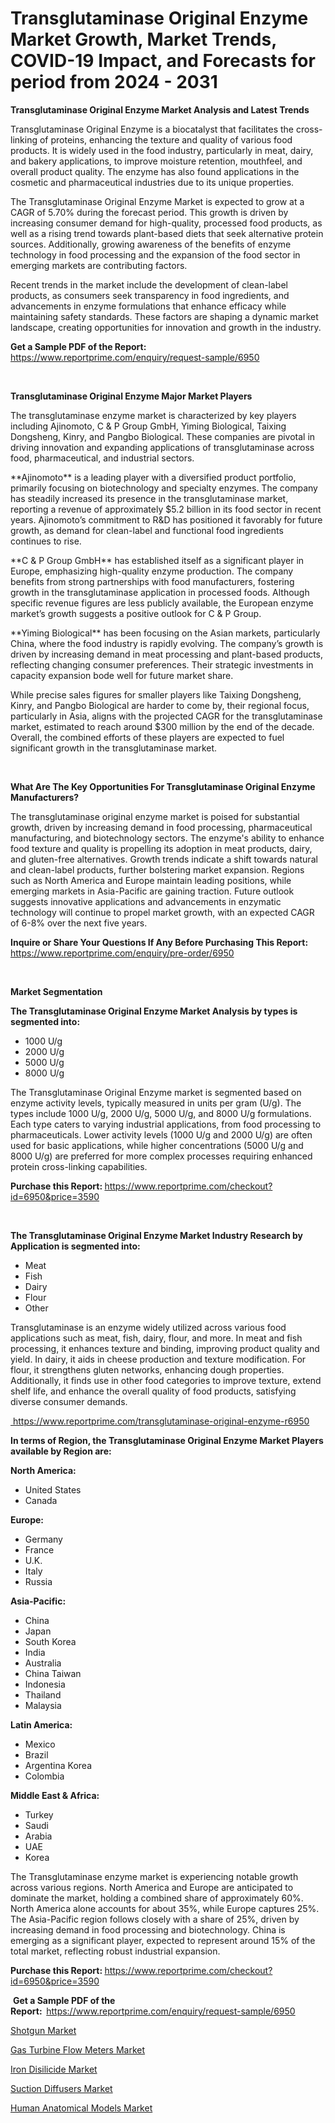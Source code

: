 <p><h1>Transglutaminase Original Enzyme Market Growth, Market Trends, COVID-19 Impact, and Forecasts for period from 2024 - 2031</h1></p><p><strong>Transglutaminase Original Enzyme Market Analysis and Latest Trends</strong></p>
<p><p>Transglutaminase Original Enzyme is a biocatalyst that facilitates the cross-linking of proteins, enhancing the texture and quality of various food products. It is widely used in the food industry, particularly in meat, dairy, and bakery applications, to improve moisture retention, mouthfeel, and overall product quality. The enzyme has also found applications in the cosmetic and pharmaceutical industries due to its unique properties.</p><p>The Transglutaminase Original Enzyme Market is expected to grow at a CAGR of 5.70% during the forecast period. This growth is driven by increasing consumer demand for high-quality, processed food products, as well as a rising trend towards plant-based diets that seek alternative protein sources. Additionally, growing awareness of the benefits of enzyme technology in food processing and the expansion of the food sector in emerging markets are contributing factors. </p><p>Recent trends in the market include the development of clean-label products, as consumers seek transparency in food ingredients, and advancements in enzyme formulations that enhance efficacy while maintaining safety standards. These factors are shaping a dynamic market landscape, creating opportunities for innovation and growth in the industry.</p></p>
<p><strong>Get a Sample PDF of the Report:&nbsp;</strong> <a href="https://www.reportprime.com/enquiry/request-sample/6950">https://www.reportprime.com/enquiry/request-sample/6950</a></p>
<p>&nbsp;</p>
<p><strong>Transglutaminase Original Enzyme Major Market Players</strong></p>
<p><p>The transglutaminase enzyme market is characterized by key players including Ajinomoto, C & P Group GmbH, Yiming Biological, Taixing Dongsheng, Kinry, and Pangbo Biological. These companies are pivotal in driving innovation and expanding applications of transglutaminase across food, pharmaceutical, and industrial sectors.</p><p>**Ajinomoto** is a leading player with a diversified product portfolio, primarily focusing on biotechnology and specialty enzymes. The company has steadily increased its presence in the transglutaminase market, reporting a revenue of approximately $5.2 billion in its food sector in recent years. Ajinomoto’s commitment to R&D has positioned it favorably for future growth, as demand for clean-label and functional food ingredients continues to rise.</p><p>**C & P Group GmbH** has established itself as a significant player in Europe, emphasizing high-quality enzyme production. The company benefits from strong partnerships with food manufacturers, fostering growth in the transglutaminase application in processed foods. Although specific revenue figures are less publicly available, the European enzyme market’s growth suggests a positive outlook for C & P Group.</p><p>**Yiming Biological** has been focusing on the Asian markets, particularly China, where the food industry is rapidly evolving. The company’s growth is driven by increasing demand in meat processing and plant-based products, reflecting changing consumer preferences. Their strategic investments in capacity expansion bode well for future market share.</p><p>While precise sales figures for smaller players like Taixing Dongsheng, Kinry, and Pangbo Biological are harder to come by, their regional focus, particularly in Asia, aligns with the projected CAGR for the transglutaminase market, estimated to reach around $300 million by the end of the decade. Overall, the combined efforts of these players are expected to fuel significant growth in the transglutaminase market.</p></p>
<p>&nbsp;</p>
<p><strong>What Are The Key Opportunities For Transglutaminase Original Enzyme Manufacturers?</strong></p>
<p><p>The transglutaminase original enzyme market is poised for substantial growth, driven by increasing demand in food processing, pharmaceutical manufacturing, and biotechnology sectors. The enzyme's ability to enhance food texture and quality is propelling its adoption in meat products, dairy, and gluten-free alternatives. Growth trends indicate a shift towards natural and clean-label products, further bolstering market expansion. Regions such as North America and Europe maintain leading positions, while emerging markets in Asia-Pacific are gaining traction. Future outlook suggests innovative applications and advancements in enzymatic technology will continue to propel market growth, with an expected CAGR of 6-8% over the next five years.</p></p>
<p><strong>Inquire or Share Your Questions If Any Before Purchasing This Report:</strong> <a href="https://www.reportprime.com/enquiry/pre-order/6950">https://www.reportprime.com/enquiry/pre-order/6950</a></p>
<p>&nbsp;</p>
<p><strong>Market Segmentation</strong></p>
<p><strong>The Transglutaminase Original Enzyme Market Analysis by types is segmented into:</strong></p>
<p><ul><li>1000 U/g</li><li>2000 U/g</li><li>5000 U/g</li><li>8000 U/g</li></ul></p>
<p><p>The Transglutaminase Original Enzyme market is segmented based on enzyme activity levels, typically measured in units per gram (U/g). The types include 1000 U/g, 2000 U/g, 5000 U/g, and 8000 U/g formulations. Each type caters to varying industrial applications, from food processing to pharmaceuticals. Lower activity levels (1000 U/g and 2000 U/g) are often used for basic applications, while higher concentrations (5000 U/g and 8000 U/g) are preferred for more complex processes requiring enhanced protein cross-linking capabilities.</p></p>
<p><strong>Purchase this Report:&nbsp;</strong><a href="https://www.reportprime.com/checkout?id=6950&price=3590">https://www.reportprime.com/checkout?id=6950&price=3590</a></p>
<p>&nbsp;</p>
<p><strong>The Transglutaminase Original Enzyme Market Industry Research by Application is segmented into:</strong></p>
<p><ul><li>Meat</li><li>Fish</li><li>Dairy</li><li>Flour</li><li>Other</li></ul></p>
<p><p>Transglutaminase is an enzyme widely utilized across various food applications such as meat, fish, dairy, flour, and more. In meat and fish processing, it enhances texture and binding, improving product quality and yield. In dairy, it aids in cheese production and texture modification. For flour, it strengthens gluten networks, enhancing dough properties. Additionally, it finds use in other food categories to improve texture, extend shelf life, and enhance the overall quality of food products, satisfying diverse consumer demands.</p></p>
<p><a href="https://www.reportprime.com/transglutaminase-original-enzyme-r6950">&nbsp;https://www.reportprime.com/transglutaminase-original-enzyme-r6950</a></p>
<p><strong>In terms of Region, the Transglutaminase Original Enzyme Market Players available by Region are:</strong></p>
<p>
    <p> <strong> North America: </strong>
        <ul>
            <li>United States</li>
            <li>Canada</li>
        </ul>
        </p> 
    <p> <strong> Europe: </strong>
        <ul>
            <li>Germany</li>
            <li>France</li>
            <li>U.K.</li>
            <li>Italy</li>
            <li>Russia</li>
        </ul>
        </p> 
    <p> <strong> Asia-Pacific: </strong>
        <ul>
            <li>China</li>
            <li>Japan</li>
            <li>South Korea</li>
            <li>India</li>
            <li>Australia</li>
            <li>China Taiwan</li>
            <li>Indonesia</li>
            <li>Thailand</li>
            <li>Malaysia</li>
        </ul>
        </p> 
    <p> <strong> Latin America: </strong>
        <ul>
            <li>Mexico</li>
            <li>Brazil</li>
            <li>Argentina Korea</li>
            <li>Colombia</li>
        </ul>
        </p> 
    <p> <strong> Middle East & Africa: </strong>
        <ul>
            <li>Turkey</li>
            <li>Saudi</li>
            <li>Arabia</li>
            <li>UAE</li>
            <li>Korea</li>
        </ul>
    </p>
    </p>
<p><p>The Transglutaminase enzyme market is experiencing notable growth across various regions. North America and Europe are anticipated to dominate the market, holding a combined share of approximately 60%. North America alone accounts for about 35%, while Europe captures 25%. The Asia-Pacific region follows closely with a share of 25%, driven by increasing demand in food processing and biotechnology. China is emerging as a significant player, expected to represent around 15% of the total market, reflecting robust industrial expansion.</p></p>
<p><strong>Purchase this Report: </strong><a href="https://www.reportprime.com/checkout?id=6950&price=3590">https://www.reportprime.com/checkout?id=6950&price=3590</a></p>
<p>&nbsp;<strong>Get a Sample PDF of the Report:&nbsp;&nbsp;</strong><a href="https://www.reportprime.com/enquiry/request-sample/6950">https://www.reportprime.com/enquiry/request-sample/6950</a></p>
<p><strong></strong></p>
<p><p><a href="https://issuu.com/reportprime-2/docs/shotgun-market-size-2030.pptx_ebbddb4a28deed">Shotgun Market</a></p><p><a href="https://www.linkedin.com/pulse/global-gas-turbine-flow-meters-market-landscape-future-trends-mej7e?trackingId=tVedcttjRoKxBZkFbPctDA%3D%3D">Gas Turbine Flow Meters Market</a></p><p><a href="https://www.linkedin.com/pulse/global-market-pulse-trends-growth-analysis-iron-disilicide-hsabf?trackingId=fnfjORjtTWWqO2hVU9E6Wg%3D%3D">Iron Disilicide Market</a></p><p><a href="https://issuu.com/reportprime-2/docs/suction-diffusers-market-size-2030._b689eee9d72d7f">Suction Diffusers Market</a></p><p><a href="https://medium.com/@raperang95/how-regional-markets-are-adapting-to-human-anatomical-models-market-innovations-f2b9017f5693">Human Anatomical Models Market</a></p></p>